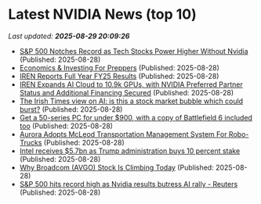 # Latest NVIDIA News (top 10)
_Last updated: **2025-08-29 20:09:26**_

- [S&P 500 Notches Record as Tech Stocks Power Higher Without Nvidia](https://biztoc.com/x/a9cff542c0532814) (Published: 2025-08-28)
- [Economics & Investing For Preppers](https://survivalblog.com/2025/08/29/economics-investing-for-preppers-51/) (Published: 2025-08-28)
- [IREN Reports Full Year FY25 Results](https://www.globenewswire.com/news-release/2025/08/28/3141101/0/en/IREN-Reports-Full-Year-FY25-Results.html) (Published: 2025-08-28)
- [IREN Expands AI Cloud to 10.9k GPUs, with NVIDIA Preferred Partner Status and Additional Financing Secured](https://www.globenewswire.com/news-release/2025/08/28/3141102/0/en/IREN-Expands-AI-Cloud-to-10-9k-GPUs-with-NVIDIA-Preferred-Partner-Status-and-Additional-Financing-Secured.html) (Published: 2025-08-28)
- [The Irish Times view on AI: is this a stock market bubble which could burst?](https://www.irishtimes.com/opinion/editorials/2025/08/28/the-irish-times-view-on-ai-is-this-a-bubble-which-could-burst/) (Published: 2025-08-28)
- [Get a 50-series PC for under $900, with a copy of Battlefield 6 included too](https://www.rockpapershotgun.com/get-a-50-series-pc-for-under-900-with-a-copy-of-battlefield-6-included-too) (Published: 2025-08-28)
- [Aurora Adopts McLeod Transportation Management System For Robo-Trucks](https://www.forbes.com/sites/richardbishop1/2025/08/28/aurora-adopts-mcleod-transportation-management-system-for-robo-trucks/) (Published: 2025-08-28)
- [Intel receives $5.7bn as Trump administration buys 10 percent stake](https://www.aljazeera.com/economy/2025/8/28/intel-receives-5-7bn-as-trump-administration-buys-10-percent-stake) (Published: 2025-08-28)
- [Why Broadcom (AVGO) Stock Is Climbing Today](https://finance.yahoo.com/news/why-broadcom-avgo-stock-climbing-193716417.html) (Published: 2025-08-28)
- [S&P 500 hits record high as Nvidia results butress AI rally - Reuters](https://slashdot.org/firehose.pl?op=view&amp;id=178919952) (Published: 2025-08-28)
